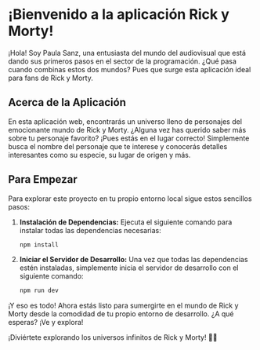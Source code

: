 # ¡Bienvenido a la aplicación Rick y Morty!

¡Hola! Soy Paula Sanz, una entusiasta del mundo del audiovisual que está dando sus primeros pasos en el sector de la programación. ¿Qué pasa cuando combinas estos dos mundos? Pues que surge esta aplicación ideal para fans de Rick y Morty.

## Acerca de la Aplicación

En esta aplicación web, encontrarás un universo lleno de personajes del emocionante mundo de Rick y Morty. ¿Alguna vez has querido saber más sobre tu personaje favorito? ¡Pues estás en el lugar correcto! Simplemente busca el nombre del personaje que te interese y conocerás detalles interesantes como su especie, su lugar de origen y más.

## Para Empezar

Para explorar este proyecto en tu propio entorno local sigue estos sencillos pasos:

1. **Instalación de Dependencias:**
   Ejecuta el siguiente comando para instalar todas las dependencias necesarias:

   ```bash
   npm install
   ```

2. **Iniciar el Servidor de Desarrollo:**
   Una vez que todas las dependencias estén instaladas, simplemente inicia el servidor de desarrollo con el siguiente comando:

   ```bash
   npm run dev
   ```

¡Y eso es todo! Ahora estás listo para sumergirte en el mundo de Rick y Morty desde la comodidad de tu propio entorno de desarrollo. ¿A qué esperas? ¡Ve y explora!

¡Diviértete explorando los universos infinitos de Rick y Morty! 🚀🌌
